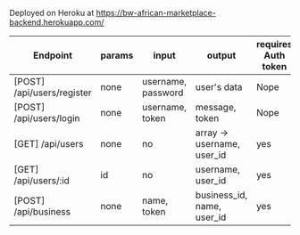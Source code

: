 Deployed on Heroku at https://bw-african-marketplace-backend.herokuapp.com/

| Endpoint | params | input | output | requires Auth token |
| -------- | ------ | ----- | ------ | ------------------- |
| [POST] /api/users/register | none | username, password | user's data | Nope |
| [POST] /api/users/login | none | username, token | message, token | Nope |
| [GET] /api/users | none | no | array -> username, user_id | yes |
| [GET] /api/users/:id | id | no | username, user_id | yes |
| [POST] /api/business | none | name, token | business_id, name, user_id | yes |

